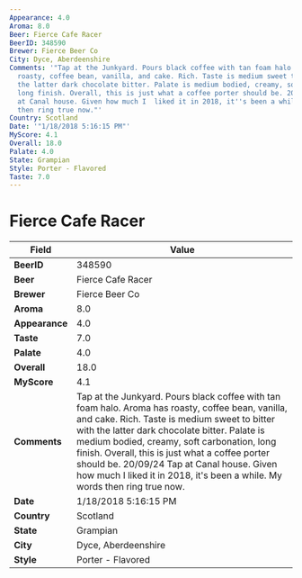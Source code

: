 ```yaml
---
Appearance: 4.0
Aroma: 8.0
Beer: Fierce Cafe Racer
BeerID: 348590
Brewer: Fierce Beer Co
City: Dyce, Aberdeenshire
Comments: '"Tap at the Junkyard. Pours black coffee with tan foam halo. Aroma has
  roasty, coffee bean, vanilla, and cake. Rich. Taste is medium sweet to bitter with
  the latter dark chocolate bitter. Palate is medium bodied, creamy, soft carbonation,
  long finish. Overall, this is just what a coffee porter should be. 20/09/24 Tap
  at Canal house. Given how much I  liked it in 2018, it''s been a while. My words
  then ring true now."'
Country: Scotland
Date: '"1/18/2018 5:16:15 PM"'
MyScore: 4.1
Overall: 18.0
Palate: 4.0
State: Grampian
Style: Porter - Flavored
Taste: 7.0
---
```


# Fierce Cafe Racer

| Field         | Value |
|---------------|-------|
| **BeerID** | 348590 |
| **Beer** | Fierce Cafe Racer |
| **Brewer** | Fierce Beer Co |
| **Aroma** | 8.0 |
| **Appearance** | 4.0 |
| **Taste** | 7.0 |
| **Palate** | 4.0 |
| **Overall** | 18.0 |
| **MyScore** | 4.1 |
| **Comments** | Tap at the Junkyard. Pours black coffee with tan foam halo. Aroma has roasty, coffee bean, vanilla, and cake. Rich. Taste is medium sweet to bitter with the latter dark chocolate bitter. Palate is medium bodied, creamy, soft carbonation, long finish. Overall, this is just what a coffee porter should be. 20/09/24 Tap at Canal house. Given how much I  liked it in 2018, it's been a while. My words then ring true now. |
| **Date** | 1/18/2018 5:16:15 PM |
| **Country** | Scotland |
| **State** | Grampian |
| **City** | Dyce, Aberdeenshire |
| **Style** | Porter - Flavored |
